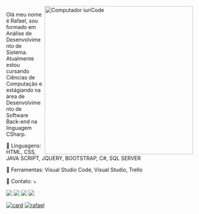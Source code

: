 <img src="https://raw.githubusercontent.com/MicaelliMedeiros/micaellimedeiros/master/image/computer-illustration.png" min-width="400px" max-width="400px" width="400px" align="right" alt="Computador iuriCode">

<p align="left">
  Olá meu nome é Rafael, sou formado em Análise de Desenvolvimento de Sistema. Atualmente estou cursando 
  Ciências de Computação e estágiando na área de Desenvolvimento de Software Back-end na linguagem CSharp.
</p>

<p align="left">
  🦄 Linguagens: HTML, CSS, JAVA SCRIPT, JQUERY, BOOTSTRAP, C#, SQL SERVER </strong>
</p>

<p align="left">
  💼 Ferramentas: Visual Studio Code, Visual Studio, Trello </strong>
</p>

<p align="left">
  💌 Contato: ⤵️
</p>

<p align="left">
  <a href="#" alt="Gmail">
  <img src="https://img.shields.io/badge/-Gmail-FF0000?style=flat-square&labelColor=FF0000&logo=gmail&logoColor=white&link=rafaelgemelli1@gmail.com" /></a>

  <a href="#" alt="Linkedin">
  <img src="https://img.shields.io/badge/-Linkedin-0e76a8?style=flat-square&logo=Linkedin&logoColor=white&link=https://www.linkedin.com/in/rafaamartins/" /></a>

  <a href="#" alt="Facebook">
  <img src="https://img.shields.io/badge/-Facebook-3b5998?style=flat-square&labelColor=3b5998&logo=facebook&logoColor=white&link=LINK-DO-SEU-FACEBOOK"/></a>

  <a href="#" alt="Instagram">
  <img src="https://img.shields.io/badge/-Instagram-DF0174?style=flat-square&labelColor=DF0174&logo=instagram&logoColor=white&link=https://www.instagram.com/rafaadev/?hl=pt-br"/></a>
  
  [![card](https://github-readme-stats.vercel.app/api?username=rafaelmarttins&theme=tokyonight)](https://github.com/anuraghazra/github-readme-stats)
  [![rafael](https://github-readme-stats.vercel.app/api/top-langs/?username=rafaelmarttins&hide=html&layout=compact&theme=tokyonight)](https://github.com/anuraghazra/github-readme-stats)

 
</p>  


